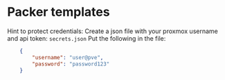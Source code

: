 # Packer templates

Hint to protect credentials:
Create a json file with your proxmox username and api token: `secrets.json`
Put the following in the file:
```json
    {
        "username": "user@pve",
        "password": "password123"
    }
```